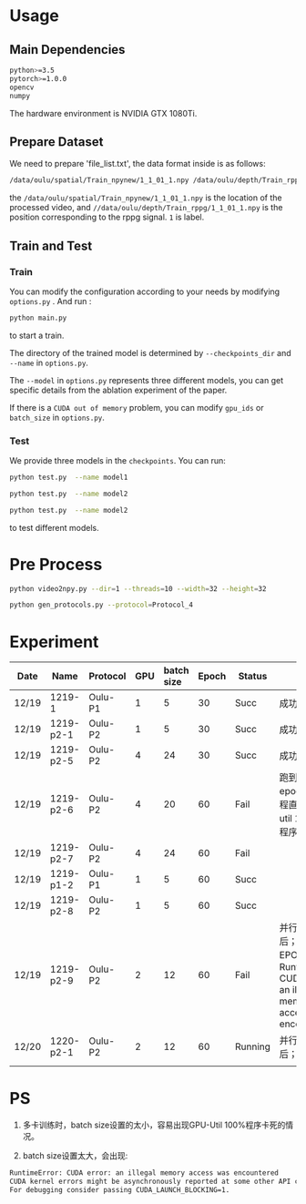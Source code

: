 # Usage

## Main Dependencies

```bash
python>=3.5
pytorch>=1.0.0
opencv
numpy
```

The hardware environment is NVIDIA GTX 1080Ti.

## Prepare Dataset

We need to prepare 'file\_list.txt', the data format inside is as follows:

```bash
/data/oulu/spatial/Train_npynew/1_1_01_1.npy /data/oulu/depth/Train_rppg/1_1_01_1.npy 1
```

the `/data/oulu/spatial/Train_npynew/1_1_01_1.npy` is the location of the processed video, and `//data/oulu/depth/Train_rppg/1_1_01_1.npy` is the position corresponding to the rppg signal. `1` is label.

## Train and Test

### Train

You can modify the configuration according to your needs by modifying `options.py` . And run :

```bash
python main.py
```

to start a train.

The directory of the trained model is determined by `--checkpoints_dir` and `--name` in `options.py`.

The `--model` in `options.py` represents three different models, you can get specific details from the ablation experiment of the paper.

If there is a `CUDA out of memory` problem, you can modify `gpu_ids` or `batch_size` in `options.py`.

### Test

We provide three models in the `checkpoints`. You can run:

```bash
python test.py  --name model1
```

```bash
python test.py  --name model2
```

```bash
python test.py  --name model2
```

to test different models.

# Pre Process

```bash
python video2npy.py --dir=1 --threads=10 --width=32 --height=32

python gen_protocols.py --protocol=Protocol_4
```

# Experiment

| Date  | Name      | Protocol | GPU | batch size | Epoch | Status  | Note                                                                                |
| ----- | --------- | -------- | --- | :--------- | ----- | ------- | ----------------------------------------------------------------------------------- |
| 12/19 | 1219-1    | Oulu-P1  | 1   | 5          | 30    | Succ    | 成功跑完                                                                                |
| 12/19 | 1219-p2-1 | Oulu-P2  | 1   | 5          | 30    | Succ    | 成功跑完                                                                                |
| 12/19 | 1219-p2-5 | Oulu-P2  | 4   | 24         | 30    | Succ    | 成功跑完                                                                                |
| 12/19 | 1219-p2-6 | Oulu-P2  | 4   | 20         | 60    | Fail    | 跑到第16个epoch，主线程直接gpu-util 100%，程序卡死                                                 |
| 12/19 | 1219-p2-7 | Oulu-P2  | 4   | 24         | 60    | Fail    |                                                                                     |
| 12/19 | 1219-p1-2 | Oulu-P1  | 1   | 5          | 60    | Succ    |                                                                                     |
| 12/19 | 1219-p2-8 | Oulu-P2  | 1   | 5          | 60    | Succ    |                                                                                     |
| 12/19 | 1219-p2-9 | Oulu-P2  | 2   | 12         | 60    | Fail    | 并行化修改后；第27个EPOCH时RuntimeError: CUDA error: an illegal memory access was encountered |
| 12/20 | 1220-p2-1 | Oulu-P2  | 2   | 12         | 60    | Running | 并行化修改后；                                                                             |
|       |           |          |     |            |       |         |                                                                                     |

# PS

1.  多卡训练时，batch size设置的太小，容易出现GPU-Util 100%程序卡死的情况。

2.  batch size设置太大，会出现:

```bash
RuntimeError: CUDA error: an illegal memory access was encountered
CUDA kernel errors might be asynchronously reported at some other API call,so the stacktrace below might be incorrect.
For debugging consider passing CUDA_LAUNCH_BLOCKING=1.
```

